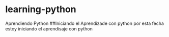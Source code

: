# learning-python
Aprendiendo Python
##Iniciando el Aprendizade con python
por esta fecha estoy iniciando el aprendisaje con python
